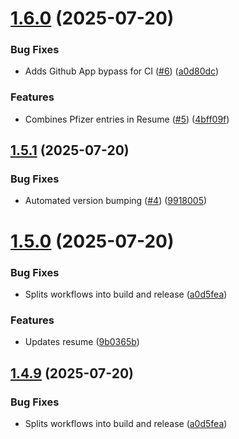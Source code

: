 # [1.6.0](https://github.com/sammosios/welcome/compare/v1.5.1...v1.6.0) (2025-07-20)


### Bug Fixes

* Adds Github App bypass for CI ([#6](https://github.com/sammosios/welcome/issues/6)) ([a0d80dc](https://github.com/sammosios/welcome/commit/a0d80dc6279869ab5aed857da0c5a6180adcf251))


### Features

* Combines Pfizer entries in Resume ([#5](https://github.com/sammosios/welcome/issues/5)) ([4bff09f](https://github.com/sammosios/welcome/commit/4bff09fa897d0162ac61c3226b513ab4f80a3681))

## [1.5.1](https://github.com/sammosios/welcome/compare/v1.5.0...v1.5.1) (2025-07-20)


### Bug Fixes

* Automated version bumping ([#4](https://github.com/sammosios/welcome/issues/4)) ([9918005](https://github.com/sammosios/welcome/commit/9918005c57b34b0e2bbaf02b18971b04715bba4a))

# [1.5.0](https://github.com/sammosios/welcome/compare/v1.4.8...v1.5.0) (2025-07-20)


### Bug Fixes

* Splits workflows into build and release ([a0d5fea](https://github.com/sammosios/welcome/commit/a0d5feab895453dcc692b1e96d3a7b38d9ca69be))


### Features

* Updates resume ([9b0365b](https://github.com/sammosios/welcome/commit/9b0365bb3caaa5c348f8c85a77ba77da31c86213))

## [1.4.9](https://github.com/sammosios/welcome/compare/v1.4.8...v1.4.9) (2025-07-20)


### Bug Fixes

* Splits workflows into build and release ([a0d5fea](https://github.com/sammosios/welcome/commit/a0d5feab895453dcc692b1e96d3a7b38d9ca69be))

